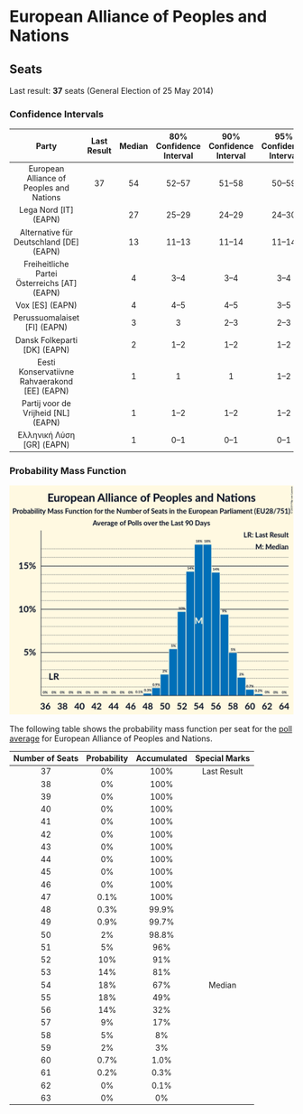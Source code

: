 # European Alliance of Peoples and Nations

## Seats

Last result: **37** seats (General Election of 25 May 2014)

### Confidence Intervals

| Party | Last Result | Median | 80% Confidence Interval | 90% Confidence Interval | 95% Confidence Interval | 99% Confidence Interval |
|:-----:|:-----------:|:------:|:-----------------------:|:-----------------------:|:-----------------------:|:-----------------------:|
| European Alliance of Peoples and Nations | 37 | 54 | 52–57 | 51–58 | 50–59 | 49–60 |
| Lega Nord [IT] (EAPN) | | 27 | 25–29 | 24–29 | 24–30 | 23–31 |
| Alternative für Deutschland [DE] (EAPN) | | 13 | 11–13 | 11–14 | 11–14 | 10–15 |
| Freiheitliche Partei Österreichs [AT] (EAPN) | | 4 | 3–4 | 3–4 | 3–4 | 3–5 |
| Vox [ES] (EAPN) | | 4 | 4–5 | 4–5 | 3–5 | 3–6 |
| Perussuomalaiset [FI] (EAPN) | | 3 | 3 | 2–3 | 2–3 | 2–4 |
| Dansk Folkeparti [DK] (EAPN) | | 2 | 1–2 | 1–2 | 1–2 | 1–2 |
| Eesti Konservatiivne Rahvaerakond [EE] (EAPN) | | 1 | 1 | 1 | 1–2 | 1–2 |
| Partij voor de Vrijheid [NL] (EAPN) | | 1 | 1–2 | 1–2 | 1–2 | 1–2 |
| Ελληνική Λύση [GR] (EAPN) | | 1 | 0–1 | 0–1 | 0–1 | 0–1 |

### Probability Mass Function

![Graph with seats probability mass function not yet produced](average-2019-06-30-seats-pmf-europeanallianceofpeoplesandnations.png "Seats Probability Mass Function")

The following table shows the probability mass function per seat for the [poll average](average-2019-06-30.html) for European Alliance of Peoples and Nations.

| Number of Seats | Probability | Accumulated | Special Marks |
|:---------------:|:-----------:|:-----------:|:-------------:|
| 37 | 0% | 100% | Last Result |
| 38 | 0% | 100% |  |
| 39 | 0% | 100% |  |
| 40 | 0% | 100% |  |
| 41 | 0% | 100% |  |
| 42 | 0% | 100% |  |
| 43 | 0% | 100% |  |
| 44 | 0% | 100% |  |
| 45 | 0% | 100% |  |
| 46 | 0% | 100% |  |
| 47 | 0.1% | 100% |  |
| 48 | 0.3% | 99.9% |  |
| 49 | 0.9% | 99.7% |  |
| 50 | 2% | 98.8% |  |
| 51 | 5% | 96% |  |
| 52 | 10% | 91% |  |
| 53 | 14% | 81% |  |
| 54 | 18% | 67% | Median |
| 55 | 18% | 49% |  |
| 56 | 14% | 32% |  |
| 57 | 9% | 17% |  |
| 58 | 5% | 8% |  |
| 59 | 2% | 3% |  |
| 60 | 0.7% | 1.0% |  |
| 61 | 0.2% | 0.3% |  |
| 62 | 0% | 0.1% |  |
| 63 | 0% | 0% |  |


